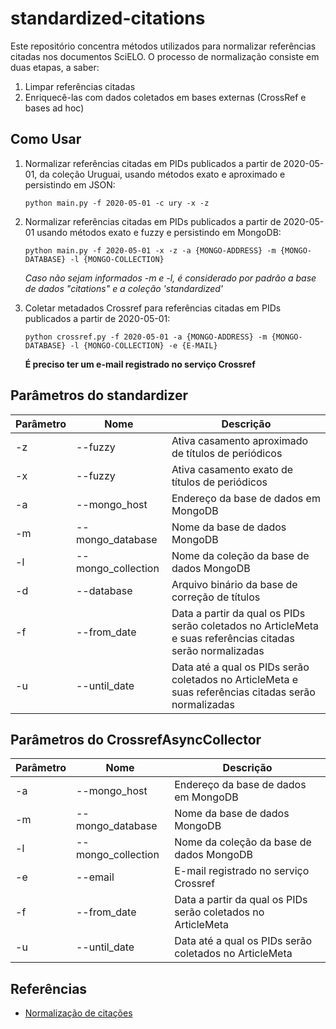 # standardized-citations

Este repositório concentra métodos utilizados para normalizar referências citadas nos documentos SciELO. O processo de normalização consiste em duas etapas, a saber:

1. Limpar referências citadas
2. Enriquecê-las com dados coletados em bases externas (CrossRef e bases ad hoc)


## Como Usar

1. Normalizar referências citadas em PIDs publicados a partir de 2020-05-01, da coleção Uruguai, usando métodos exato e aproximado e persistindo em JSON:

    `python main.py -f 2020-05-01 -c ury -x -z`

  
2. Normalizar referências citadas em PIDs publicados a partir de 2020-05-01 usando métodos exato e fuzzy e persistindo em MongoDB:
    
    `python main.py -f 2020-05-01 -x -z -a {MONGO-ADDRESS} -m {MONGO-DATABASE} -l {MONGO-COLLECTION}`

    _Caso não sejam informados -m e -l, é considerado por padrão a base de dados "citations" e a coleção 'standardized'_
  
    
3. Coletar metadados Crossref para referências citadas em PIDs publicados a partir de 2020-05-01:

    `python crossref.py -f 2020-05-01 -a {MONGO-ADDRESS} -m {MONGO-DATABASE} -l {MONGO-COLLECTION} -e {E-MAIL}`
    
    __É preciso ter um e-mail registrado no serviço Crossref__



## Parâmetros do standardizer

| Parâmetro | Nome | Descrição |
|-----------|------|-----------|
|-z|--fuzzy|Ativa casamento aproximado de títulos de periódicos|
|-x|--fuzzy|Ativa casamento exato de títulos de periódicos|
|-a|--mongo_host|Endereço da base de dados em MongoDB|
|-m|--mongo_database|Nome da base de dados MongoDB|
|-l|--mongo_collection|Nome da coleção da base de dados MongoDB|
|-d|--database|Arquivo binário da base de correção de títulos|
|-f|--from_date|Data a partir da qual os PIDs serão coletados no ArticleMeta e suas referências citadas serão normalizadas|
|-u|--until_date|Data até a qual os PIDs serão coletados no ArticleMeta e suas referências citadas serão normalizadas|


## Parâmetros do CrossrefAsyncCollector

| Parâmetro | Nome | Descrição |
|-----------|------|-----------|
|-a|--mongo_host|Endereço da base de dados em MongoDB|
|-m|--mongo_database|Nome da base de dados MongoDB|
|-l|--mongo_collection|Nome da coleção da base de dados MongoDB|
|-e|--email|E-mail registrado no serviço Crossref|
|-f|--from_date|Data a partir da qual os PIDs serão coletados no ArticleMeta|
|-u|--until_date|Data até a qual os PIDs serão coletados no ArticleMeta|


## Referências

- [Normalização de citações](https://docs.google.com/document/d/1iwkt0Nr6P9Or2_RQbIbyA_rEiLkXIo-Yws2vw3gfDes/edit?usp=sharing)
